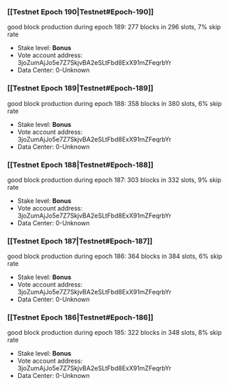 ### [[Testnet Epoch 190|Testnet#Epoch-190]]
good block production during epoch 189: 277 blocks in 296 slots, 7% skip rate
* Stake level: **Bonus** 
* Vote account address: 3joZumAjJo5e7Z7SkjvBA2eSLtFbd8ExX91mZFeqrbYr
* Data Center: 0-Unknown
### [[Testnet Epoch 189|Testnet#Epoch-189]]
good block production during epoch 188: 358 blocks in 380 slots, 6% skip rate
* Stake level: **Bonus** 
* Vote account address: 3joZumAjJo5e7Z7SkjvBA2eSLtFbd8ExX91mZFeqrbYr
* Data Center: 0-Unknown
### [[Testnet Epoch 188|Testnet#Epoch-188]]
good block production during epoch 187: 303 blocks in 332 slots, 9% skip rate
* Stake level: **Bonus** 
* Vote account address: 3joZumAjJo5e7Z7SkjvBA2eSLtFbd8ExX91mZFeqrbYr
* Data Center: 0-Unknown
### [[Testnet Epoch 187|Testnet#Epoch-187]]
good block production during epoch 186: 364 blocks in 384 slots, 6% skip rate
* Stake level: **Bonus** 
* Vote account address: 3joZumAjJo5e7Z7SkjvBA2eSLtFbd8ExX91mZFeqrbYr
* Data Center: 0-Unknown
### [[Testnet Epoch 186|Testnet#Epoch-186]]
good block production during epoch 185: 322 blocks in 348 slots, 8% skip rate
* Stake level: **Bonus** 
* Vote account address: 3joZumAjJo5e7Z7SkjvBA2eSLtFbd8ExX91mZFeqrbYr
* Data Center: 0-Unknown